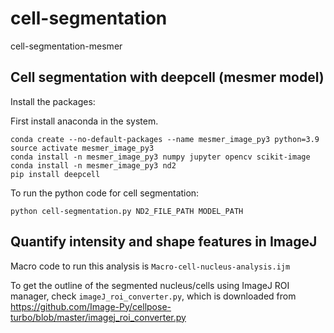 # cell-segmentation
cell-segmentation-mesmer

## Cell segmentation with deepcell (mesmer model)

Install the packages:

First install anaconda in the system.

```
conda create --no-default-packages --name mesmer_image_py3 python=3.9
source activate mesmer_image_py3
conda install -n mesmer_image_py3 numpy jupyter opencv scikit-image
conda install -n mesmer_image_py3 nd2
pip install deepcell

```

To run the python code for cell segmentation:

`python cell-segmentation.py ND2_FILE_PATH MODEL_PATH`

## Quantify intensity and shape features in ImageJ

Macro code to run this analysis is `Macro-cell-nucleus-analysis.ijm`

To get the outline of the segmented nucleus/cells using ImageJ ROI manager, check `imageJ_roi_converter.py`, which is downloaded from https://github.com/Image-Py/cellpose-turbo/blob/master/imagej_roi_converter.py
